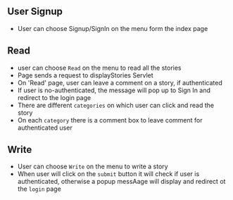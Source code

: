 ## User Signup
- User can choose Signup/SignIn on the menu form the index page

## Read
- user can choose `Read` on the menu to read all the stories
- Page sends a request to displayStories Servlet
- On 'Read' page, user can leave a comment on a story, if authenticated
- If user is no-authenticated, the message will pop up to Sign In and redirect to the login page
- There are different `categories` on which user can click and read the story
- On each `category` there is a comment box to leave comment for authenticated user

## Write
- User can choose `Write` on the menu to write a story
- When user will click on the `submit` button it will check if user is authenticated, otherwise a popup messAage will display and redirect ot the `login` page
